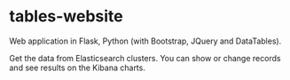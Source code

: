 # tables-website

Web application in Flask, Python (with Bootstrap, JQuery and DataTables).

Get the data from Elasticsearch clusters.
You can show or change records and see results on the Kibana charts.
